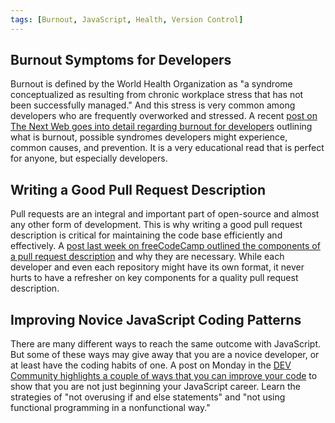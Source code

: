 ```yaml
---
tags: [Burnout, JavaScript, Health, Version Control]
---
```


## Burnout Symptoms for Developers

Burnout is defined by the World Health Organization as "a syndrome conceptualized as resulting from chronic workplace stress that has not been successfully managed." And this stress is very common among developers who are frequently overworked and stressed. A recent [post on The Next Web goes into detail regarding burnout for developers](https://thenextweb.com/growth-quarters/2020/08/29/developers-watch-out-for-these-burnout-symptoms-syndication/) outlining what is burnout, possible syndromes developers might experience, common causes, and prevention. It is a very educational read that is perfect for anyone, but especially developers.

## Writing a Good Pull Request Description

Pull requests are an integral and important part of open-source and almost any other form of development. This is why writing a good pull request description is critical for maintaining the code base efficiently and effectively. A [post last week on freeCodeCamp outlined the components of a pull request description](https://www.freecodecamp.org/news/how-to-write-a-pull-request-description/) and why they are necessary. While each developer and even each repository might have its own format, it never hurts to have a refresher on key components for a quality pull request description.

## Improving Novice JavaScript Coding Patterns

There are many different ways to reach the same outcome with JavaScript. But some of these ways may give away that you are a novice developer, or at least have the coding habits of one. A post on Monday in the [DEV Community highlights a couple of ways that you can improve your code](https://dev.to/alexeychang/js-coding-patterns-that-give-you-away-as-a-junior-developer-4h61) to show that you are not just beginning your JavaScript career. Learn the strategies of "not overusing if and else statements" and "not using functional programming in a nonfunctional way."
